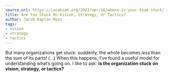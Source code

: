 ```yaml
---
source_url: https://jacobian.org/2021/apr/16/where-is-your-team-stuck/
title: Are You Stuck On Vision, Strategy, or Tactics?
author: Jacob Kaplan-Moss
tags:
- vision
- strategy
- tactics
---
```


But many organizations get stuck: suddenly, the whole becomes *less* than the sum of its parts! (...) When this happens, I’ve found a useful model for understanding what’s going on. I like to ask: **is the organization stuck on vision, strategy, or tactics?**

